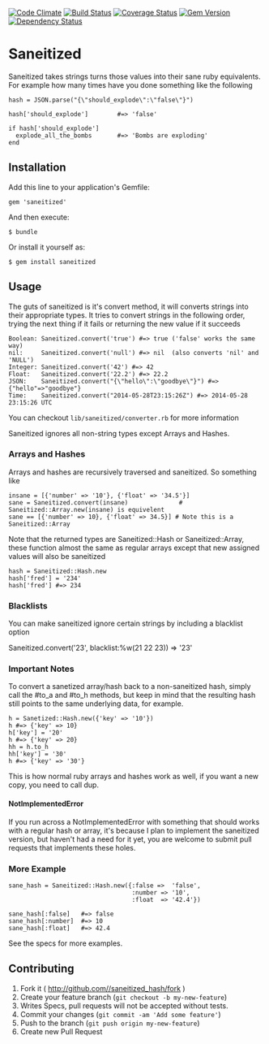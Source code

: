 [![Code Climate](https://codeclimate.com/github/bguest/saneitized.png)](https://codeclimate.com/github/bguest/saneitized) [![Build Status](https://travis-ci.org/bguest/saneitized.png?branch=master)](https://travis-ci.org/bguest/saneitized) [![Coverage Status](https://coveralls.io/repos/bguest/saneitized/badge.png)](https://coveralls.io/r/bguest/saneitized) [![Gem Version](https://badge.fury.io/rb/saneitized.png)](http://badge.fury.io/rb/saneitized) [![Dependency Status](https://gemnasium.com/bguest/saneitized.png)](https://gemnasium.com/bguest/saneitized)

# Saneitized

Saneitized takes strings turns those values into their sane ruby equivalents. For example how many times have you done something like the following

    hash = JSON.parse("{\"should_explode\":\"false\"}")

    hash['should_explode']        #=> 'false'

    if hash['should_explode']
      explode_all_the_bombs       #=> 'Bombs are exploding'
    end

## Installation

Add this line to your application's Gemfile:

    gem 'saneitized'

And then execute:

    $ bundle

Or install it yourself as:

    $ gem install saneitized

## Usage

The guts of saneitized is it's convert method, it will converts strings into their appropriate types.
It tries to convert strings in the following order, trying the next thing if it fails or returning
the new value if it succeeds

    Boolean: Saneitized.convert('true') #=> true ('false' works the same way)
    nil:     Saneitized.convert('null') #=> nil  (also converts 'nil' and 'NULL')
    Integer: Saneitized.convert('42') #=> 42
    Float:   Saneitized.convert('22.2') #=> 22.2
    JSON:    Saneitized.convert("{\"hello\":\"goodbye\"}") #=> {"hello"=>"goodbye"}
    Time:    Saneitized.convert("2014-05-28T23:15:26Z") #=> 2014-05-28 23:15:26 UTC

You can checkout `lib/saneitized/converter.rb` for more information

Saneitized ignores all non-string types except Arrays and Hashes.

### Arrays and Hashes

Arrays and hashes are recursively traversed and saneitized. So something like

    insane = [{'number' => '10'}, {'float' => '34.5'}]
    sane = Saneitized.convert(insane)              # Saneitized::Array.new(insane) is equivelent
    sane == [{'number' => 10}, {'float' => 34.5}] # Note this is a Saneitized::Array

Note that the returned types are Saneitized::Hash or Saneitized::Array, these function almost the same
as regular arrays except that new assigned values will also be saneitized

    hash = Saneitized::Hash.new
    hash['fred'] = '234'
    hash['fred'] #=> 234

### Blacklists

You can make saneitized ignore certain strings by including a blacklist option

   Saneitized.convert('23', blacklist:%w(21 22 23)) => '23'

### Important Notes

To convert a sanetized array/hash back to a non-saneitized hash, simply call the #to_a and #to_h
methods, but keep in mind that the resulting hash still points to the same underlying data, for
example.

    h = Sanetized::Hash.new({'key' => '10'})
    h #=> {'key' => 10}
    h['key'] = '20'
    h #=> {'key' => 20}
    hh = h.to_h
    hh['key'] = '30'
    h #=> {'key' => '30'}

This is how normal ruby arrays and hashes work as well, if you want a new copy, you need to
call dup.

#### NotImplementedError

If you run across a NotImplementedError with something that should works with a regular hash or
array, it's because I plan to implement the saneitized version, but haven't had a need for it yet,
you are welcome to submit pull requests that implements these holes.

### More Example

    sane_hash = Saneitized::Hash.new({:false =>  'false',
                                      :number => '10',
                                      :float  => '42.4'})

    sane_hash[:false]   #=> false
    sane_hash[:number]  #=> 10
    sane_hash[:float]   #=> 42.4

See the specs for more examples.

## Contributing

1. Fork it ( http://github.com//saneitized_hash/fork )
2. Create your feature branch (`git checkout -b my-new-feature`)
2. Writes Specs, pull requests will not be accepted without tests.
3. Commit your changes (`git commit -am 'Add some feature'`)
4. Push to the branch (`git push origin my-new-feature`)
5. Create new Pull Request
